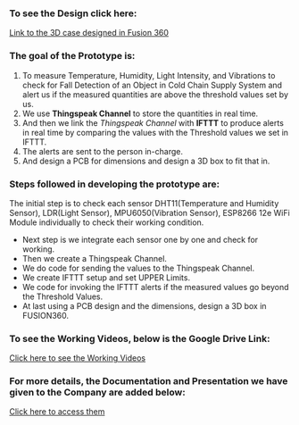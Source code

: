 
### To see the Design click here: 
[Link to the 3D case designed in Fusion 360](https://a360.co/2QQmXdH)

### The goal of the Prototype is: 
  1. To measure Temperature, Humidity, Light Intensity, and Vibrations to check for Fall Detection of an Object in Cold Chain Supply System and alert us if the measured quantities are above the threshold values set by us.
  2. We use **Thingspeak Channel** to store the quantities in real time. 
  3. And then we link the *Thingspeak Channel* with **IFTTT** to produce alerts in real time by comparing the values with the Threshold values we set in IFTTT.
  4. The alerts are sent to the person in-charge.
  5. And design a PCB for dimensions and design a 3D box to fit that in.

### Steps followed in developing the prototype are:
  
  The initial step is to check each sensor DHT11(Temperature and Humidity Sensor), LDR(Light Sensor), MPU6050(Vibration Sensor), ESP8266 12e WiFi Module individually to check their working condition.
  - Next step is we integrate each sensor one by one and check for working. 
  - Then we create a Thingspeak Channel.
  - We do code for sending the values to the Thingspeak Channel.
  - We create IFTTT setup and set UPPER Limits.
  - We code for invoking the IFTTT alerts if the measured values go beyond the Threshold Values.
  - At last using a PCB design and the dimensions, design a 3D box in FUSION360.

### To see the Working Videos, below is the Google Drive Link:
[Click here to see the Working Videos](https://drive.google.com/drive/folders/1iGdLHke2VM7GPJ6VkCGJTwRCgi-lxLVa?usp=sharing)

### For more details, the Documentation and Presentation we have given to the Company are added below:
[Click here to access them](https://drive.google.com/drive/folders/1egTVYgo1f8i9j1zpCDQ5hPAyHhzT4-QA?usp=sharing)
